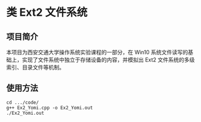 # 类 Ext2 文件系统

## 项目简介

本项目为西安交通大学操作系统实验课程的一部分，在 Win10 系统文件读写的基础上，实现了文件系统中独立于存储设备的内容，并模拟出 Ext2 文件系统的多级索引、目录文件等机制。

## 使用方法

```
cd .../code/
g++ Ex2_Yomi.cpp -o Ex2_Yomi.out
./Ex2_Yomi.out
```